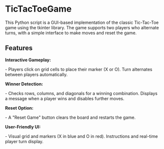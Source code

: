 # TicTacToeGame
<p>This Python script is a GUI-based implementation of the classic Tic-Tac-Toe game using the tkinter library. The game supports two players who alternate turns, with a simple interface to make moves and reset the game.</p>

<h2>Features</h2>
<b>Interactive Gameplay:</b>
<p>- Players click on grid cells to place their marker (X or O).
Turn alternates between players automatically.</p>

<b>Winner Detection:</b>
<p>- Checks rows, columns, and diagonals for a winning combination.
Displays a message when a player wins and disables further moves.</p>

<b>Reset Option:</b>
<p>- A "Reset Game" button clears the board and restarts the game.</p>

<b>User-Friendly UI:</b>
<p>- Visual grid and markers (X in blue and O in red).
Instructions and real-time player turn display.</p>
